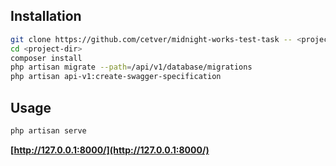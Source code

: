 ## Installation

```bash
git clone https://github.com/cetver/midnight-works-test-task -- <project-dir>
cd <project-dir>
composer install
php artisan migrate --path=/api/v1/database/migrations
php artisan api-v1:create-swagger-specification
```

## Usage

```bash
php artisan serve
```

**[http://127.0.0.1:8000/](http://127.0.0.1:8000/)**



